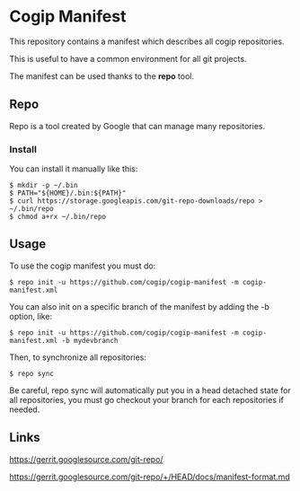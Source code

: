 # Cogip Manifest

This repository contains a manifest which describes all cogip repositories.

This is useful to have a common environment for all git projects.

The manifest can be used thanks to the **repo** tool.

## Repo

Repo is a tool created by Google that can manage many repositories.

### Install

You can install it manually like this:

```console
$ mkdir -p ~/.bin
$ PATH="${HOME}/.bin:${PATH}"
$ curl https://storage.googleapis.com/git-repo-downloads/repo > ~/.bin/repo
$ chmod a+rx ~/.bin/repo
```

## Usage

To use the cogip manifest you must do:

```console
$ repo init -u https://github.com/cogip/cogip-manifest -m cogip-manifest.xml
```

You can also init on a specific branch of the manifest by adding the -b option, like:

```console
$ repo init -u https://github.com/cogip/cogip-manifest -m cogip-manifest.xml -b mydevbranch
```

Then, to synchronize all repositories:

```console
$ repo sync
```

Be careful, repo sync will automatically put you in a head detached state for all repositories, you must go checkout your branch for each repositories if needed.

## Links

https://gerrit.googlesource.com/git-repo/

https://gerrit.googlesource.com/git-repo/+/HEAD/docs/manifest-format.md